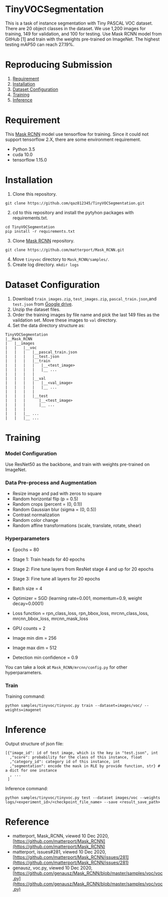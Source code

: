 # TinyVOCSegmentation

This is a task of instance segmentation with Tiny PASCAL VOC dataset. There are 20 object classes in the dataset. We use 1,200 images for training, 149 for validation, and 100 for testing. Use Mask RCNN model from GitHub [1] and train with the weights pre-trained on ImageNet. The highest testing mAP50 can reach 27.19%.

# Reproducing Submission
1.  [Requirement](#Requirement)
2. [Installation](#Installation)
3. [Dataset Configuration](#Dataset-Configuration)
4. [Training](#Training)
5. [Inference](#Inference)

# Requirement
This [Mask RCNN](https://github.com/matterport/Mask_RCNN) model use tensorflow for training. Since it could not support tensorflow 2.X, there are some environment requirement.
* Python 3.5
* cuda 10.0
* tensorflow 1.15.0

# Installation
1. Clone this repository. 
```
git clone https://github.com/qaz812345/TinyVOCSegmentation.git
```
2. cd to this repository and install the pytyhon packages with requirements.txt.
```
cd TinyVOCSegmentation
pip install -r requirements.txt
```
3. Clone [Mask RCNN](https://github.com/matterport/Mask_RCNN) repository.
```
git clone https://github.com/matterport/Mask_RCNN.git
```
4. Move ```tinyvoc``` directory to ```Mask_RCNN/samples/```.
5. Create log directory.
```mkdir logs```

# Dataset Configuration
1. Download ```train_images.zip```, ```test_images.zip```, ```pascal_train.json```,and ```test.json``` from [Google drive](https://drive.google.com/drive/folders/1fGg03EdBAxjFumGHHNhMrz2sMLLH04FK).
2. Unzip the dataset files.
3. Order the training images by file name and pick the last 149 files as the vaildation set. Move these images to ```val``` directory.
4. Set the data directory structure as:
```
TinyVOCSegmentation
|__Mask_RCNN
|   |__images
|   |   |__voc
|   |   |   |__pascal_train.json
|   |   |   |__test.json 
|   |   |   |__train
|   |   |   |   |__<test_image>
|   |   |   |   |__ ...
|   |   |   |
|   |   |   |__val
|   |   |   |   |__<val_image>
|   |   |   |   |__ ...
|   |   |   |
|   |   |   |__test
|   |   |      |__<test_image>
|   |   |      |__ ...
|   |   |  
|   |   |__ ...
|   |   |__ ...
```

# Training
### Model Configuration
Use ResNet50 as the backbone, and train with weights pre-trained on ImageNet.

### Data Pre-process and Augmentation
*	Resize image and pad with zeros to square
* Random horizontal flip (p = 0.5)
*	Random crops (percent = (0, 0.1))
*	Random Gaussian blur (sigma = (0, 0.5))
*	Contrast normalization
*	Random color change
*	Random affine transformations (scale, translate, rotate, shear)

### Hyperparameters
*	Epochs = 80
* Stage 1: Train heads for 40 epochs
* Stage 2: Fine tune layers from ResNet stage 4 and up for 20 epochs
* Stage 3: Fine tune all layers for 20 epochs

*	Batch size = 4
*	Optimizer = SGD (learning rate=0.001, momentum=0.9, weight decay=0.0001)
*	Loss function = rpn_class_loss, rpn_bbox_loss, mrcnn_class_loss, mrcnn_bbox_loss, mrcnn_mask_loss
* GPU counts = 2
*	Image min dim = 256
*	Image max dim = 512
*	Detection min confidence = 0.9

You can take a look at ```Mask_RCNN/mrcnn/config.py``` for other hyperparameters.

### Train
Training command:
```
python samples/tinyvoc/tinyvoc.py train --dataset=images/voc/ --weights=imagenet
```

# Inference
Output structure of json file:
```
[{"image_id": id of test image, which is the key in "test.json", int
  ,"score": probability for the class of this instance, float
  ,"category_id": category id of this instance, int
  ,"segmentation": encode the mask in RLE by provide function, str} # a dict for one instance
  , ...
 ]
```
Inference command:
```
python samples/tinyvoc/tinyvoc.py test --dataset images/voc --weights logs/<experiment_id>/<checkpoint_file_name> --save <result_save_path>
```

# Reference
*	matterport, Mask_RCNN, viewed 10 Dec 2020, [https://github.com/matterport/Mask_RCNN](https://github.com/matterport/Mask_RCNN)
*	matterport, issues#281, viewed 10 Dec 2020, [https://github.com/matterport/Mask_RCNN/issues/281](https://github.com/matterport/Mask_RCNN/issues/281)
*	genausz, voc.py, viewed 10 Dec 2020, [https://github.com/genausz/Mask_RCNN/blob/master/samples/voc/voc.py](https://github.com/genausz/Mask_RCNN/blob/master/samples/voc/voc.py)

